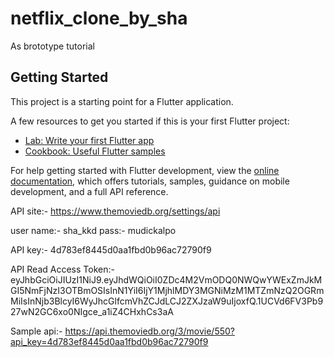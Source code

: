 # netflix_clone_by_sha

As brototype tutorial

## Getting Started

This project is a starting point for a Flutter application.

A few resources to get you started if this is your first Flutter project:

- [Lab: Write your first Flutter app](https://docs.flutter.dev/get-started/codelab)
- [Cookbook: Useful Flutter samples](https://docs.flutter.dev/cookbook)

For help getting started with Flutter development, view the
[online documentation](https://docs.flutter.dev/), which offers tutorials,
samples, guidance on mobile development, and a full API reference.

API site:-
https://www.themoviedb.org/settings/api

user name:- sha_kkd
pass:- mudickalpo

API key:- 4d783ef8445d0aa1fbd0b96ac72790f9

API Read Access Token:-
eyJhbGciOiJIUzI1NiJ9.eyJhdWQiOiI0ZDc4M2VmODQ0NWQwYWExZmJkMGI5NmFjNzI3OTBmOSIsInN1YiI6IjY1MjhlMDY3MGNiMzM1MTZmNzQ2OGRmMiIsInNjb3BlcyI6WyJhcGlfcmVhZCJdLCJ2ZXJzaW9uIjoxfQ.1UCVd6FV3Pb927wN2GC6xo0NIgce_a1iZ4CHxhCs3aA

Sample api:-
https://api.themoviedb.org/3/movie/550?api_key=4d783ef8445d0aa1fbd0b96ac72790f9